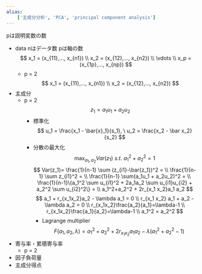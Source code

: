 ```yaml
---
alias:
    ['主成分分析', 'PCA', 'principal component analysis']
---
```

pは説明変数の数
- data
    nはデータ数
    pは軸の数
    $$
    x_1 = (x_{11},..., x_{n1}) \\
    x_2 = (x_{12},..., x_{n2}) \\
    \vdots \\
    x_p = (x_{1p},..., x_{np}) 
    $$
    - p = 2
        $$
        x_1 = (x_{11},..., x_{n1}) \\
        x_2 = (x_{12},..., x_{n2})
        $$
- 主成分
    - p = 2
        $$
        z_1 = a_1 u_1 + a_2 u_2
        $$
        - 標準化
            $$
            u_1 = \frac{x_1 - \bar{x}_1}{s_1}, \ u_2 = \frac{x_2 - \bar x_2}{s_2}
            $$
        - 分散の最大化
            $$
            \max_{a_1, a_2} Var(z_1) \ s.t. \ a_1^2+a_2^2 =1 
            $$
            $$
            Var(z_1)=
            \frac{1}{n-1} \sum (z_{i1}-\bar{z_1})^2 = \\
            \frac{1}{n-1} \sum z_{i1}^2 = \\
            \frac{1}{n-1} \sum(a_1u_1 + a_2u_2)^2 = \\
            \frac{1}{n-1}\{a_1^2 \sum u_{i1}^2 + 2a_1a_2 \sum u_{i1}u_{i2} + a_2^2 \sum u_{i2}^2\} = \\
            a_1^2+a_2^2 + 2r_{x_1 x_2}a_1 a_2
            $$
            $$
            a_1 + r_{x_1x_2}a_2 - \lambda a_1 = 0 \\
            r_{x_1 x_2} a_1 + a_2 - \lambda a_2 = 0 \\
            r_{x_1x_2}\frac{a_2}{a_1}=\lambda-1 \\
            r_{x_1x_2}\frac{a_1}{a_2}=\lambda-1 \\
            a_1^2 = a_2^2
            $$
            - Lagrange multiplier
            $$
            F(a_1, a_2, \lambda) = a_1^2+a_2^2 + 2r_{x_1 x_2}a_1 a_2 - \lambda(a_1^2 + a_2^2-1)
            $$
- 寄与率・累積寄与率
    - p = 2
- 因子負荷量
- 主成分得点